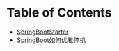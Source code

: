 # Table of Contents



+ [SpringBootStarter](SpringBootStarter.md)
+ [SpringBoot如何优雅停机](SpringBoot如何优雅停机.md)
